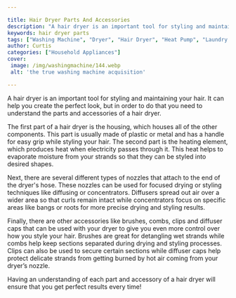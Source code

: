 ```yaml
---

title: Hair Dryer Parts And Accessories
description: "A hair dryer is an important tool for styling and maintaining your hair. It can help you create the perfect look, but in order to ...you wont regret reading on"
keywords: hair dryer parts
tags: ["Washing Machine", "Dryer", "Hair Dryer", "Heat Pump", "Laundry Appliances", "Appliance Parts"]
author: Curtis
categories: ["Household Appliances"]
cover: 
 image: /img/washingmachine/144.webp
 alt: 'the true washing machine acquisition'

---
```


A hair dryer is an important tool for styling and maintaining your hair. It can help you create the perfect look, but in order to do that you need to understand the parts and accessories of a hair dryer.

The first part of a hair dryer is the housing, which houses all of the other components. This part is usually made of plastic or metal and has a handle for easy grip while styling your hair. The second part is the heating element, which produces heat when electricity passes through it. This heat helps to evaporate moisture from your strands so that they can be styled into desired shapes.

Next, there are several different types of nozzles that attach to the end of the dryer's hose. These nozzles can be used for focused drying or styling techniques like diffusing or concentrators. Diffusers spread out air over a wider area so that curls remain intact while concentrators focus on specific areas like bangs or roots for more precise drying and styling results. 

Finally, there are other accessories like brushes, combs, clips and diffuser caps that can be used with your dryer to give you even more control over how you style your hair. Brushes are great for detangling wet strands while combs help keep sections separated during drying and styling processes. Clips can also be used to secure certain sections while diffuser caps help protect delicate strands from getting burned by hot air coming from your dryer’s nozzle. 

Having an understanding of each part and accessory of a hair dryer will ensure that you get perfect results every time!
